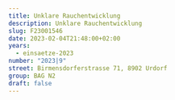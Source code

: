 ```yaml
---
title: Unklare Rauchentwicklung
description: Unklare Rauchentwicklung
slug: F23001546
date: 2023-02-04T21:48:00+02:00
years:
  - einsaetze-2023
number: "2023|9"
street: Birmensdorferstrasse 71, 8902 Urdorf
group: BAG N2
draft: false
---
```

